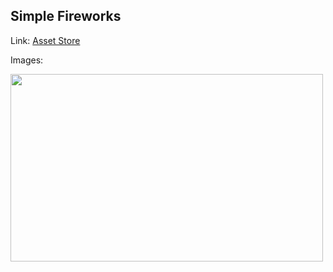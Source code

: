 ## Simple Fireworks

Link: [Asset Store](https://assetstore.unity.com/packages/vfx/particles/simple-fireworks-64808)

Images:

<img src="https://assetstorev1-prd-cdn.unity3d.com/key-image/24603a0e-43b0-466a-8672-67112241fb7f.webp" width="500" height="300">


